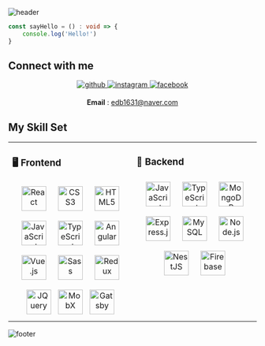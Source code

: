 ![header](https://capsule-render.vercel.app/api?type=waving&color=gradient&section=header&text=Development%20is%20an%20adventure&height=250&animation=fadeIn&fontSize=50)

<!--
![image](https://user-images.githubusercontent.com/48292190/115182826-9ae4c080-a115-11eb-86c6-cf338bbae952.png)
![image](https://user-images.githubusercontent.com/48292190/115319421-c372c600-a1ba-11eb-8764-ac46a4bed24f.png)
-->
<!-- ![image](https://user-images.githubusercontent.com/48292190/115319061-f4063000-a1b9-11eb-8df8-de2b15a2cf5e.png) -->
<!--
![image](https://user-images.githubusercontent.com/48292190/115182591-31fd4880-a115-11eb-88b5-f06b053dc010.png)
![image](https://user-images.githubusercontent.com/48292190/115169639-914d5f80-a0f9-11eb-8d73-113ff9c49900.png)
-->

```typescript
const sayHello = () : void => {
    console.log('Hello!')
}
```
## Connect with me  
<div align="center">
<a href="https://github.com/Hong-JunHyeok" target="_blank">
<img src=https://img.shields.io/badge/github-%2324292e.svg?&style=for-the-badge&logo=github&logoColor=white alt=github style="margin-bottom: 5px;" />
</a>
<a href="https://instagram.com/hongjunr5800" target="_blank">
<img src=https://img.shields.io/badge/instagram-%23000000.svg?&style=for-the-badge&logo=instagram&logoColor=white alt=instagram style="margin-bottom: 5px;" />
</a>
<a href="https://www.facebook.com/programmingHong" target="_blank">
<img src=https://img.shields.io/badge/facebook-%232E87FB.svg?&style=for-the-badge&logo=facebook&logoColor=white alt=facebook style="margin-bottom: 5px;" />
</a>  

**Email** : edb1631@naver.com<br>
   
</div>  

## My Skill Set  
<table><tr><td valign="top" width="33%">



### 🖥 Frontend  
<div align="center">  
<img style="margin: 10px" src="https://profilinator.rishav.dev/skills-assets/react-original-wordmark.svg" alt="React" height="50" />  
<img style="margin: 10px" src="https://profilinator.rishav.dev/skills-assets/css3-original-wordmark.svg" alt="CSS3" height="50" />  
<img style="margin: 10px" src="https://profilinator.rishav.dev/skills-assets/html5-original-wordmark.svg" alt="HTML5" height="50" />  
<img style="margin: 10px" src="https://profilinator.rishav.dev/skills-assets/javascript-original.svg" alt="JavaScript" height="50" />  
<img style="margin: 10px" src="https://profilinator.rishav.dev/skills-assets/typescript-original.svg" alt="TypeScript" height="50" />  
<img style="margin: 10px" src="https://profilinator.rishav.dev/skills-assets/angularjs-original.svg" alt="Angular" height="50" />  
<img style="margin: 10px" src="https://profilinator.rishav.dev/skills-assets/vuejs-original-wordmark.svg" alt="Vue.js" height="50" />  
<img style="margin: 10px" src="https://profilinator.rishav.dev/skills-assets/sass-original.svg" alt="Sass" height="50" />  
<img style="margin: 10px" src="https://profilinator.rishav.dev/skills-assets/redux-original.svg" alt="Redux" height="50" />  
<img style="margin: 10px" src="https://profilinator.rishav.dev/skills-assets/jquery.png" alt="JQuery" height="50" />
<img style="margin: 10px color : #FF9955;" src="https://simpleicons.org/icons/mobx.svg" alt="MobX" height="50" />
<img style="margin: 10px" src="https://profilinator.rishav.dev/skills-assets/gatsby.png" alt="Gatsby" height="50" />        
</div>

</td><td valign="top" width="33%">



### 💾 Backend  
<div align="center">  
<img style="margin: 10px" src="https://profilinator.rishav.dev/skills-assets/javascript-original.svg" alt="JavaScript" height="50" />  
<img style="margin: 10px" src="https://profilinator.rishav.dev/skills-assets/typescript-original.svg" alt="TypeScript" height="50" />  
<img style="margin: 10px" src="https://profilinator.rishav.dev/skills-assets/mongodb-original-wordmark.svg" alt="MongoDB" height="50" />  
<img style="margin: 10px" src="https://profilinator.rishav.dev/skills-assets/express-original-wordmark.svg" alt="Express.js" height="50" />  
<img style="margin: 10px" src="https://profilinator.rishav.dev/skills-assets/mysql-original-wordmark.svg" alt="MySQL" height="50" />  
<img style="margin: 10px" src="https://profilinator.rishav.dev/skills-assets/nodejs-original-wordmark.svg" alt="Node.js" height="50" />  
<img style="margin: 10px" src="https://profilinator.rishav.dev/skills-assets/nestjs.svg" alt="NestJS" height="50" />  
<img style="margin: 10px" src="https://profilinator.rishav.dev/skills-assets/firebase.png" alt="Firebase" height="50" />  
</div>


</table>  
    
    
![footer](https://capsule-render.vercel.app/api?type=waving&color=auto&section=footer&height=200&color=gradient)
    
    
    
    
